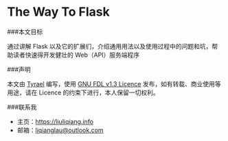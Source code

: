 The Way To Flask
=======

###本文目标

通过讲解 Flask 以及它的扩展们，介绍通用用法以及使用过程中的问题和坑，帮助读者快速得开发健壮的 Web（API）服务端程序

###声明

本文由 [Tyrael](https://liuliqiang.info) 编写，使用 [GNU FDL v1.3 Licence](http://www.gnu.org/licenses/fdl-1.3.html) 发布，如有转载、商业使用等用途，请在 Licence 的约束下进行，本人保留一切权利。

###联系我

- 主页：https://liuliqiang.info
- 邮箱：liqianglau@outlook.com

